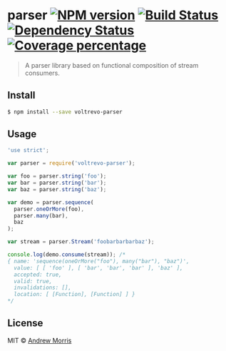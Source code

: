 # parser [![NPM version][npm-image]][npm-url] [![Build Status][travis-image]][travis-url] [![Dependency Status][daviddm-image]][daviddm-url] [![Coverage percentage][coveralls-image]][coveralls-url]
> A parser library based on functional composition of stream consumers.


## Install

```sh
$ npm install --save voltrevo-parser
```


## Usage

```js
'use strict';

var parser = require('voltrevo-parser');

var foo = parser.string('foo');
var bar = parser.string('bar');
var baz = parser.string('baz');

var demo = parser.sequence(
  parser.oneOrMore(foo),
  parser.many(bar),
  baz
);

var stream = parser.Stream('foobarbarbarbaz');

console.log(demo.consume(stream)); /*
{ name: 'sequence(oneOrMore("foo"), many("bar"), "baz")',
  value: [ [ 'foo' ], [ 'bar', 'bar', 'bar' ], 'baz' ],
  accepted: true,
  valid: true,
  invalidations: [],
  location: [ [Function], [Function] ] }
*/
```

## License

MIT © [Andrew Morris](http://andrewmorris.io/)


[npm-image]: https://badge.fury.io/js/voltrevo-parser.svg
[npm-url]: https://npmjs.org/package/voltrevo-parser
[travis-image]: https://travis-ci.org/voltrevo/parser.svg?branch=master
[travis-url]: https://travis-ci.org/voltrevo/parser
[daviddm-image]: https://david-dm.org/voltrevo/parser.svg?theme=shields.io
[daviddm-url]: https://david-dm.org/voltrevo/parser
[coveralls-image]: https://coveralls.io/repos/voltrevo/parser/badge.svg
[coveralls-url]: https://coveralls.io/r/voltrevo/parser
